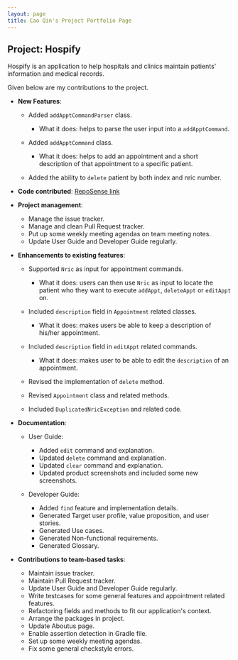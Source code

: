 ```yaml
---
layout: page
title: Cao Qin's Project Portfolio Page
---
```


## Project: Hospify

Hospify is an application to help hospitals and clinics maintain patients' information and medical records.

Given below are my contributions to the project.

* **New Features**:
  * Added `addApptCommandParser` class. 
    * What it does: helps to parse the user input into a `addApptCommand`.
    
  * Added `addApptCommand` class. 
    * What it does: helps to add an appointment and a short description of that appointment to a specific patient. 
    
  * Added the ability to `delete` patient by both index and nric number. 
        
  
* **Code contributed**: [RepoSense link](https://nus-cs2103-ay2021s1.github.io/tp-dashboard/#breakdown=true&search=ringo1225)


* **Project management**:
  * Manage the issue tracker. 
  * Manage and clean Pull Request tracker.
  * Put up some weekly meeting agendas on team meeting notes.
  * Update User Guide and Developer Guide regularly.
  

* **Enhancements to existing features**:
  * Supported `Nric` as input for appointment commands.
    * What it does: users can then use `Nric` as input to locate the patient who they want to execute `addAppt`, `deleteAppt` or `editAppt` on.
    
  * Included `description` field in  `Appointment` related classes.
      * What it does: makes users be able to keep a description of his/her appointment.
      
  * Included `description` field in  `editAppt` related commands.
    * What it does: makes user to be able to edit the `description` of an appointment.
    
  * Revised the implementation of `delete` method. 
  
  * Revised `Appointment` class and related methods. 
  
  * Included `DuplicatedNricException` and related code. 

<div style="page-break-after: always;"></div>

* **Documentation**: 
  * User Guide:
    * Added `edit` command and explanation.
    * Updated `delete` command and explanation.
    * Updated `clear` command and explanation.
    * Updated product screenshots and included some new screenshots.
    
  * Developer Guide:
    * Added `find` feature and implementation details.    
    * Generated Target user profile, value proposition, and user stories.
    * Generated Use cases.
    * Generated Non-functional requirements.
    * Generated Glossary.
    
    
* **Contributions to team-based tasks**:
    * Maintain issue tracker.
    * Maintain Pull Request tracker.
    * Update User Guide and Developer Guide regularly.
    * Write testcases for some general features and appointment related features. 
    * Refactoring fields and methods to fit our application's context.
    * Arrange the packages in project.
    * Update Aboutus page.
    * Enable assertion detection in Gradle file. 
    * Set up some weekly meeting agendas.
    * Fix some general checkstyle errors.
    

